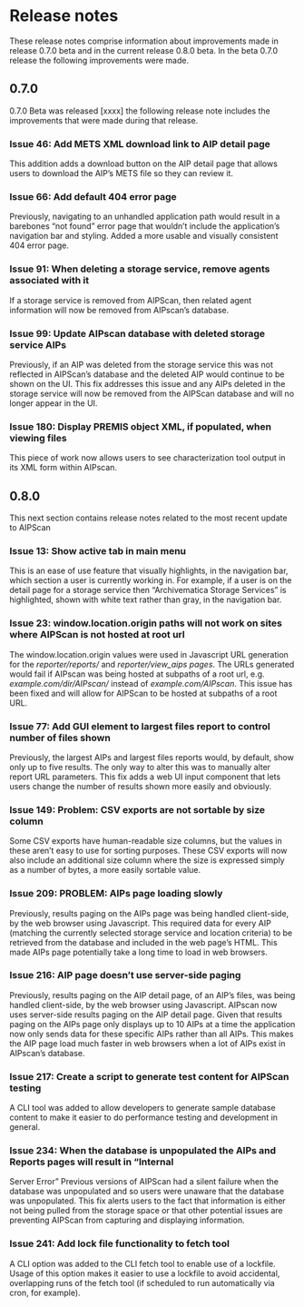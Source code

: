 # Release notes

These release notes comprise information about  improvements made in release 0.7.0 beta and in the 
current release 0.8.0 beta. In the beta 0.7.0 release the following improvements were made.

## 0.7.0
0.7.0 Beta was released [xxxx] the following release note includes the improvements that were made 
during that release. 

### Issue 46: Add METS XML download link to AIP detail page
This addition adds a download button on the AIP detail page that allows users to download the AIP’s METS 
file so they can review it.

### Issue 66: Add default 404 error page
Previously, navigating to an unhandled application path would result in a barebones “not found” error 
page that wouldn’t include the application’s navigation bar and styling. Added a more usable and 
visually consistent 404 error page.

### Issue 91: When deleting a storage service, remove agents associated with it
If a storage service is removed from AIPScan, then related agent information will now be removed from 
AIPscan’s database.

### Issue 99: Update AIPscan database with deleted storage service AIPs
Previously, if an AIP was deleted from the storage service this was not reflected in AIPScan’s database 
and the deleted AIP would continue to be shown on the UI. This fix addresses this issue and any AIPs 
deleted in the storage service will now be removed from the AIPScan database and will no longer appear 
in the UI. 

### Issue 180: Display PREMIS object XML, if populated, when viewing files
This piece of work now allows users to see characterization tool output in its XML form within AIPscan. 

## 0.8.0
This next section contains release notes related to the most recent update to AIPScan

### Issue 13: Show active tab in main menu
This is an ease of use feature that visually highlights, in the navigation bar, which section a user is 
currently working in. For example, if a user is on the detail page for a storage service then 
“Archivematica Storage Services” is highlighted, shown with white text rather than gray, in the 
navigation bar.

### Issue 23: window.location.origin paths will not work on sites where AIPScan is not hosted at root url
The window.location.origin values were used in Javascript URL generation for the _reporter/reports/_ and 
_reporter/view_aips pages_. The URLs generated would fail if AIPscan was being hosted at subpaths of a 
root url, e.g. _example.com/dir/AIPscan/_ instead of _example.com/AIPscan_. This issue has been fixed 
and will allow for AIPScan to be hosted at subpaths of a root URL.

### Issue 77: Add GUI element to largest files report to control number of files shown
Previously, the largest AIPs and largest files reports would, by default, show only up to five results. 
The only way to alter this was to manually alter report URL parameters. This fix adds a web UI input 
component that lets users change the number of results shown more easily and obviously.

### Issue 149: Problem: CSV exports are not sortable by size column
Some CSV exports have human-readable size columns, but the values in these aren’t easy to use for 
sorting purposes. These CSV exports will now also include an additional size column where the size is 
expressed simply as a number of bytes, a more easily sortable value.

### Issue 209: PROBLEM: AIPs page loading slowly
Previously, results paging on the AIPs page was being handled client-side, by the web browser using 
Javascript. This required data for every AIP (matching the currently selected storage service and 
location criteria) to be retrieved from the database and included in the web page’s HTML. This made AIPs 
page potentially take a long time to load in web browsers.

### Issue 216: AIP page doesn’t use server-side paging
Previously, results paging on the AIP detail page, of an AIP’s files, was being handled client-side, by 
the web browser using Javascript. AIPscan now uses server-side results paging on the AIP detail page. 
Given that results paging on the AIPs page only displays up to 10 AIPs at a time the application now 
only sends data for these specific AIPs rather than all AIPs. This makes the AIP page load much faster 
in web browsers when a lot of AIPs exist in AIPscan’s database.

### Issue 217: Create a script to generate test content for AIPScan testing
A CLI tool was added to allow developers to generate sample database content to make it easier to do 
performance testing and development in general.

### Issue 234: When the database is unpopulated the AIPs and Reports pages will result in “Internal 
Server Error”
Previous versions of AIPScan had a silent failure when the database was unpopulated and so users were 
unaware that the database was unpopulated. This fix alerts users to the fact that information is either 
not being pulled from the storage space or that other potential issues are preventing AIPScan from 
capturing and displaying information.

### Issue 241: Add lock file functionality to fetch tool
A CLI option was added to the CLI fetch tool to enable use of a lockfile. Usage of this option makes it 
easier to use a lockfile to avoid accidental, overlapping runs of the fetch tool (if scheduled to run 
automatically via cron, for example).

